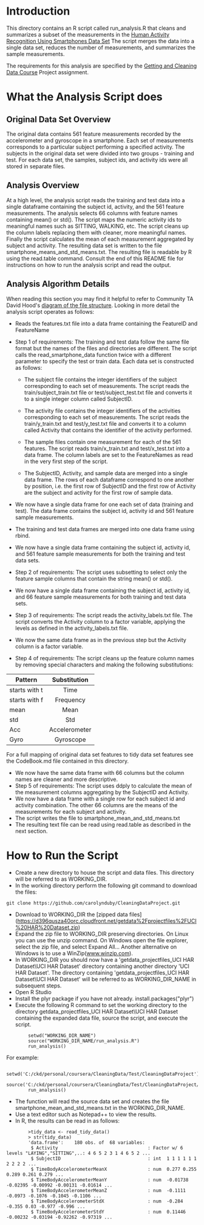 # Introduction
This directory contains an R script called run_analysis.R that cleans and summarizes a subset of the measurements in the [Human Activity Recognition Using Smartphones Data Set](http://archive.ics.uci.edu/ml/datasets/Human+Activity+Recognition+Using+Smartphones) The script merges the data into a single data set, reduces the number of measurements, and summarizes the sample measurements.  

The requirements for this analysis are specified by the [Getting and Cleaning Data Course](https://class.coursera.org/getdata-007) Project assignment.

# What the Analysis Script does
## Original Data Set Overview
The original data contains 561 feature measurements recorded by the accelerometer and gyroscope in a smartphone.  Each set of measurements corresponds to a particular subject performing a specified activity.  The subjects in the original data set were divided into two groups - training and test.  For each data set, the samples, subject ids, and activity ids were all stored in separate files.  
## Analysis Overview
At a high level, the analysis script reads the training and test data into a single dataframe containing the subject id, activity, and the 561 feature measurements.  The analysis selects 66 columns with feature names containing mean() or std().  The script maps the numeric activity ids to meaningful names such as SITTING, WALKING, etc.  The script cleans up the column labels replacing them with cleaner, more meaningful names.  Finally the script calculates the mean of each measurement aggregated by subject and activity.  The resulting data set is written to the file smartphone_means_and_std_means.txt.  The resulting file is readable by R using the read.table command.
Consult the end of this README file for instructions on how to run the analysis script and read the output.
## Analysis Algorithm Details
When reading this section you may find it helpful to refer to Community TA David Hood's [diagram of the file structure](https://coursera-forum-screenshots.s3.amazonaws.com/ab/a2776024af11e4a69d5576f8bc8459/Slide2.png).  Looking in more detail the analysis script operates as follows:
* Reads the features.txt file into a data frame containing the FeatureID and FeatureName
* Step 1 of requirements: The training and test data follow the same file format but the names of the files and directories are different.  The script calls the read_smartphone_data function twice with a different parameter to specify the test or train data.  Each data set is constructed as follows:

  * The subject file contains the integer identifiers of the subject corresponding to each set of measurements.  The script reads the train/subject_train.txt file or test/subject_test.txt file and converts it to a single integer column called SubjectID.

  * The activity file contains the integer identifiers of the activities corresponding to each set of measurements.  The script reads the train/y_train.txt and test/y_test.txt file and converts it to a column called Activity that contains the identifier of the activity performed.

  * The sample files contain one measurement for each of the 561 features.  The script reads train/x_train.txt and test/x_test.txt into a data frame.  The column labels are set to the FeatureNames as read in the very first step of the script.

  * The SubjectID, Activity, and sample data are merged into a single data frame.  The rows of each dataframe correspond to one another by position, i.e. the first row of SubjectID and the first row of Activity are the subject and activity for the first row of sample data.

* We now have a single data frame for one each set of data (training and test).  The data frame contains the subject id, activity id and 561 feature sample measurements.
* The training and test data frames are merged into one data frame using rbind.
* We now have a single data frame containing the subject id, activity id, and 561 feature sample measurements for both the training and test data sets.
* Step 2 of requirements: The script uses subsetting to select only the feature sample columns that contain the string mean() or std(). 
* We now have a single data frame containing the subject id, activity id, and 66 feature sample measurements for both training and test data sets.
* Step 3 of requirements: The script reads the activity_labels.txt file.  The script converts the Activity column to a factor variable, applying the levels as defined in the activity_labels.txt file.
* We now the same data frame as in the previous step but the Activity column is a factor variable.
* Step 4 of requirements: The script cleans up the feature column names by removing special characters and making the following substitutions:

| Pattern        | Substitution    | 
| -------------- |:---------------:| 
| starts with t  | Time            | 
| starts with f  | Frequency       | 
| mean           | Mean            |
| std            | Std             |
| Acc            | Accelerometer   |
| Gyro           | Gyroscope       |
For a full mapping of original data set features to tidy data set features see the CodeBook.md file contained in this directory.
* We now have the same data frame with 66 columns but the column names are cleaner and more descriptive.
* Step 5 of requirements: The script uses ddply to calculate the mean of the measurement columns aggregating by the SubjectID and Activity.
* We now have a data frame with a single row for each subject id and activity combination.  The other 66 columns are the means of the measurements for each subject and activity.
* The script writes the file to smartphone_mean_and_std_means.txt
* The resulting text file can be read using read.table as described in the next section.

# How to Run the Script
* Create a new directory to house the script and data files.  This directory will be referred to as WORKING_DIR.
* In the working directory perform the following git command to download the files:
````
git clone https://github.com/carolynduby/CleaningDataProject.git
````
* Download to WORKING_DIR the [zipped data files] (https://d396qusza40orc.cloudfront.net/getdata%2Fprojectfiles%2FUCI%20HAR%20Dataset.zip) 
* Expand the zip file to WORKING_DIR preserving directories.  On Linux you can use the unzip command. On Windows open the file explorer, select the zip file, and select Expand All...  Another alternative on Windows is to use a WinZip(www.winzip.com).  
* In WORKING_DIR you should now have a 'getdata_projectfiles_UCI HAR Dataset\UCI HAR Dataset' directory containing another directory 'UCI HAR Dataset'.  The directory containing 'getdata_projectfiles_UCI HAR Dataset\UCI HAR Dataset' will be referred to as WORKING_DIR_NAME in subsequent steps.
* Open R Studio
* Install the plyr package if you have not already. install.packages("plyr")
* Execute the following R command to set the working directory to the directory getdata_projectfiles_UCI HAR Dataset\UCI HAR Dataset containing the expanded data file, source the script, and execute the script.
````
        setwd("WORKING_DIR_NAME")
        source("WORKING_DIR_NAME/run_analysis.R")
        run_analysis()
````
For example:
````
        setwd('C:/ckd/personal/coursera/CleaningData/Test/CleaningDataProject')
        source('C:/ckd/personal/coursera/CleaningData/Test/CleaningDataProject/run_analysis.R')
        run_analysis()
````
* The function will read the source data set and creates the file smartphone_mean_and_std_means.txt in the WORKING_DIR_NAME.
* Use a text editor such as Notepad++ to view the results.
* In R, the results can be read in as follows:
````
        >tidy_data <- read_tidy_data()
        > str(tidy_data)
        'data.frame':    180 obs. of  68 variables:
         $ Activity                                 : Factor w/ 6 levels "LAYING","SITTING",..: 4 6 5 2 3 1 4 6 5 2 ...
         $ SubjectID                                : int  1 1 1 1 1 1 2 2 2 2 ...
         $ TimeBodyAccelerometerMeanX               : num  0.277 0.255 0.289 0.261 0.279 ...
         $ TimeBodyAccelerometerMeanY               : num  -0.01738 -0.02395 -0.00992 -0.00131 -0.01614 ...
         $ TimeBodyAccelerometerMeanZ               : num  -0.1111 -0.0973 -0.1076 -0.1045 -0.1106 ...
         $ TimeBodyAccelerometerStdX                : num  -0.284 -0.355 0.03 -0.977 -0.996 ...
         $ TimeBodyAccelerometerStdY                : num  0.11446 -0.00232 -0.03194 -0.92262 -0.97319 ...
````

